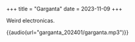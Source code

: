 +++
title = "Garganta"
date = 2023-11-09
+++

Weird electronicas.

{{audio(url="garganta_202401/garganta.mp3")}}

